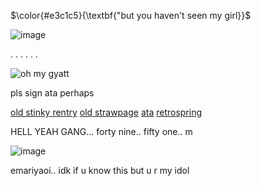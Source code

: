 <!-- skibidi -->

$\color{#e3c1c5}{\textbf{"but you haven't seen my girl}}$

![image](https://github.com/user-attachments/assets/700cf747-3735-4949-b794-31cb12ad8099)

.
.
.
.
.
.


![oh my gyatt](https://64.media.tumblr.com/64773343ab35228f03dde1352077d819/90a5d36e0c2b671a-8d/s1280x1920/2b6d8b468b5ce017aa720b208b4c5f2cb9e5c86b.gifv)

pls sign ata perhaps

[old stinky rentry](https://rentry.co/96k39r8p) [old strawpage](https://l1teralegend.straw.page/) [ata](https://l1teral4gend.atabook.org/) [retrospring](https://retrospring.net/@sakurae_)


HELL YEAH GANG... forty nine.. fifty one.. m


![image](https://github.com/user-attachments/assets/de168100-8088-40ac-a7a3-2ccbe938f9f5)

emariyaoi.. idk if u know this but u r my idol 

<!-- end -->

